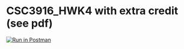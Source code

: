 # CSC3916_HWK4 with extra credit (see pdf)
[![Run in Postman](https://run.pstmn.io/button.svg)](https://app.getpostman.com/run-collection/47632b9079286f969999)